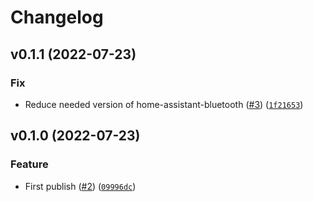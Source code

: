 # Changelog

<!--next-version-placeholder-->

## v0.1.1 (2022-07-23)
### Fix
* Reduce needed version of home-assistant-bluetooth ([#3](https://github.com/Bluetooth-Devices/moat-ble/issues/3)) ([`1f21653`](https://github.com/Bluetooth-Devices/moat-ble/commit/1f2165323d0baae5c4e9cada16f49e50b2b4e9cf))

## v0.1.0 (2022-07-23)
### Feature
* First publish ([#2](https://github.com/Bluetooth-Devices/moat-ble/issues/2)) ([`09996dc`](https://github.com/Bluetooth-Devices/moat-ble/commit/09996dc76f383e7df169b1e2fc8dcace04d83b8e))
